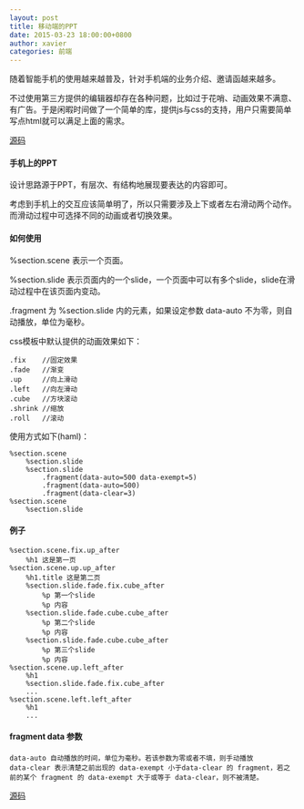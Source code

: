 ```yaml
---
layout: post
title: 移动端的PPT
date: 2015-03-23 18:00:00+0800
author: xavier
categories: 前端
---
```


随着智能手机的使用越来越普及，针对手机端的业务介绍、邀请函越来越多。

不过使用第三方提供的编辑器却存在各种问题，比如过于花哨、动画效果不满意、有广告。于是闲暇时间做了一个简单的库，提供js与css的支持，用户只需要简单写点html就可以满足上面的需求。

[源码](https://github.com/xavierliang/sectionSlide)

#### 手机上的PPT

设计思路源于PPT，有层次、有结构地展现要表达的内容即可。

考虑到手机上的交互应该简单明了，所以只需要涉及上下或者左右滑动两个动作。而滑动过程中可选择不同的动画或者切换效果。

#### 如何使用

%section.scene 表示一个页面。

%section.slide 表示页面内的一个slide，一个页面中可以有多个slide，slide在滑动过程中在该页面内变动。

.fragment 为 %section.slide 内的元素，如果设定参数 data-auto 不为零，则自动播放，单位为毫秒。

css模板中默认提供的动画效果如下：

    .fix    //固定效果
    .fade   //渐变
    .up     //向上滑动
    .left   //向左滑动
    .cube   //方块滚动
    .shrink //缩放
    .roll   //滚动

使用方式如下(haml)：

    %section.scene
        %section.slide
        %section.slide
            .fragment(data-auto=500 data-exempt=5)
            .fragment(data-auto=500)
            .fragment(data-clear=3)
    %section.scene
        %section.slide

#### 例子

    %section.scene.fix.up_after
        %h1 这是第一页
    %section.scene.up.up_after
        %h1.title 这是第二页
        %section.slide.fade.fix.cube_after
            %p 第一个slide
            %p 内容
        %section.slide.fade.cube.cube_after
            %p 第二个slide
            %p 内容
        %section.slide.fade.cube.cube_after
            %p 第三个slide
            %p 内容
    %section.scene.up.left_after
        %h1
        %section.slide.fade.fix.cube_after
        ...
    %section.scene.left.left_after
        %h1
        ...

#### fragment data 参数

    data-auto 自动播放的时间，单位为毫秒。若该参数为零或者不填，则手动播放
    data-clear 表示清楚之前出现的 data-exempt 小于data-clear 的 fragment，若之前的某个 fragment 的 data-exempt 大于或等于 data-clear，则不被清楚。

[源码](https://github.com/xavierliang/sectionSlide)
